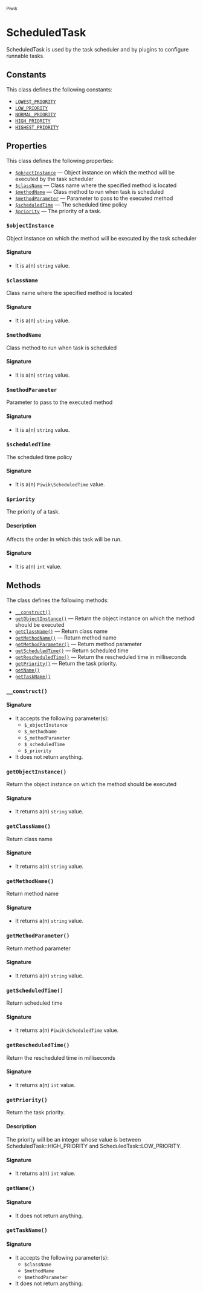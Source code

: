 <small>Piwik</small>

ScheduledTask
=============

ScheduledTask is used by the task scheduler and by plugins to configure runnable tasks.


Constants
---------

This class defines the following constants:

- [`LOWEST_PRIORITY`](#LOWEST_PRIORITY)
- [`LOW_PRIORITY`](#LOW_PRIORITY)
- [`NORMAL_PRIORITY`](#NORMAL_PRIORITY)
- [`HIGH_PRIORITY`](#HIGH_PRIORITY)
- [`HIGHEST_PRIORITY`](#HIGHEST_PRIORITY)

Properties
----------

This class defines the following properties:

- [`$objectInstance`](#$objectInstance) &mdash; Object instance on which the method will be executed by the task scheduler
- [`$className`](#$className) &mdash; Class name where the specified method is located
- [`$methodName`](#$methodName) &mdash; Class method to run when task is scheduled
- [`$methodParameter`](#$methodParameter) &mdash; Parameter to pass to the executed method
- [`$scheduledTime`](#$scheduledTime) &mdash; The scheduled time policy
- [`$priority`](#$priority) &mdash; The priority of a task.

<a name="objectinstance" id="objectinstance"></a>
### `$objectInstance`

Object instance on which the method will be executed by the task scheduler

#### Signature

- It is a(n) `string` value.

<a name="classname" id="classname"></a>
### `$className`

Class name where the specified method is located

#### Signature

- It is a(n) `string` value.

<a name="methodname" id="methodname"></a>
### `$methodName`

Class method to run when task is scheduled

#### Signature

- It is a(n) `string` value.

<a name="methodparameter" id="methodparameter"></a>
### `$methodParameter`

Parameter to pass to the executed method

#### Signature

- It is a(n) `string` value.

<a name="scheduledtime" id="scheduledtime"></a>
### `$scheduledTime`

The scheduled time policy

#### Signature

- It is a(n) `Piwik\ScheduledTime` value.

<a name="priority" id="priority"></a>
### `$priority`

The priority of a task.

#### Description

Affects the order in which this task will be run.

#### Signature

- It is a(n) `int` value.

Methods
-------

The class defines the following methods:

- [`__construct()`](#__construct)
- [`getObjectInstance()`](#getObjectInstance) &mdash; Return the object instance on which the method should be executed
- [`getClassName()`](#getClassName) &mdash; Return class name
- [`getMethodName()`](#getMethodName) &mdash; Return method name
- [`getMethodParameter()`](#getMethodParameter) &mdash; Return method parameter
- [`getScheduledTime()`](#getScheduledTime) &mdash; Return scheduled time
- [`getRescheduledTime()`](#getRescheduledTime) &mdash; Return the rescheduled time in milliseconds
- [`getPriority()`](#getPriority) &mdash; Return the task priority.
- [`getName()`](#getName)
- [`getTaskName()`](#getTaskName)

<a name="__construct" id="__construct"></a>
### `__construct()`

#### Signature

- It accepts the following parameter(s):
    - `$_objectInstance`
    - `$_methodName`
    - `$_methodParameter`
    - `$_scheduledTime`
    - `$_priority`
- It does not return anything.

<a name="getobjectinstance" id="getobjectinstance"></a>
### `getObjectInstance()`

Return the object instance on which the method should be executed

#### Signature

- It returns a(n) `string` value.

<a name="getclassname" id="getclassname"></a>
### `getClassName()`

Return class name

#### Signature

- It returns a(n) `string` value.

<a name="getmethodname" id="getmethodname"></a>
### `getMethodName()`

Return method name

#### Signature

- It returns a(n) `string` value.

<a name="getmethodparameter" id="getmethodparameter"></a>
### `getMethodParameter()`

Return method parameter

#### Signature

- It returns a(n) `string` value.

<a name="getscheduledtime" id="getscheduledtime"></a>
### `getScheduledTime()`

Return scheduled time

#### Signature

- It returns a(n) `Piwik\ScheduledTime` value.

<a name="getrescheduledtime" id="getrescheduledtime"></a>
### `getRescheduledTime()`

Return the rescheduled time in milliseconds

#### Signature

- It returns a(n) `int` value.

<a name="getpriority" id="getpriority"></a>
### `getPriority()`

Return the task priority.

#### Description

The priority will be an integer whose value is
between ScheduledTask::HIGH_PRIORITY and ScheduledTask::LOW_PRIORITY.

#### Signature

- It returns a(n) `int` value.

<a name="getname" id="getname"></a>
### `getName()`

#### Signature

- It does not return anything.

<a name="gettaskname" id="gettaskname"></a>
### `getTaskName()`

#### Signature

- It accepts the following parameter(s):
    - `$className`
    - `$methodName`
    - `$methodParameter`
- It does not return anything.

